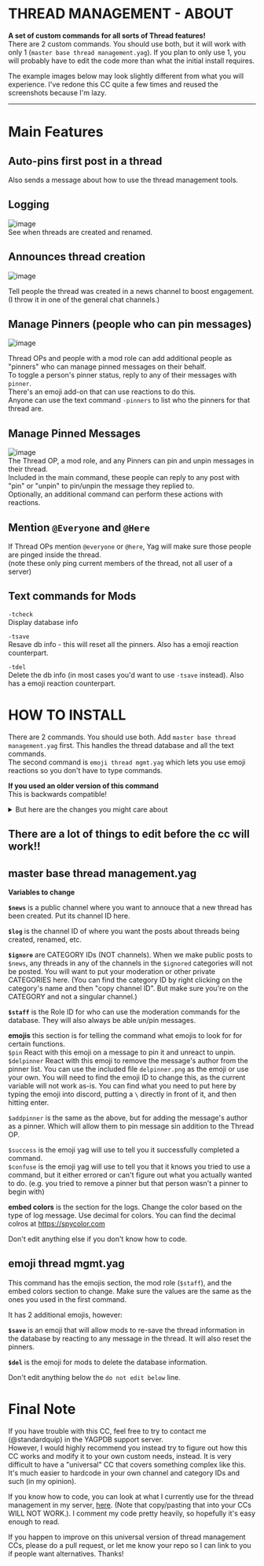 # THREAD MANAGEMENT - ABOUT 
**A set of custom commands for all sorts of Thread features!**    
There are 2 custom commands. You should use both, but it will work with only 1 (`master base thread management.yag`). If you plan to only use 1, you will probably have to edit the code more than what the initial install requires.

The example images below may look slightly different from what you will experience. I've redone this CC quite a few times and reused the screenshots because I'm lazy.

--------

# Main Features

## Auto-pins first post in a thread

Also sends a message about how to use the thread management tools.

## Logging

![image](https://user-images.githubusercontent.com/20410737/181127576-629fedd2-bbbd-4cea-9557-281c96e0f3c0.png)      
See when threads are created and renamed.

## Announces thread creation

![image](https://github.com/FravBox/YagCCs/assets/20410737/d0b6f820-5e50-4ee4-95ae-5bc4ae5fa348)


Tell people the thread was created in a news channel to boost engagement. (I throw it in one of the general chat channels.)

## Manage Pinners (people who can pin messages)

![image](https://github.com/FravBox/YagCCs/assets/20410737/0ad77478-6697-43b6-ab76-f7c4704e8b26)


Thread OPs and people with a mod role can add additional people as "pinners" who can manage pinned messages on their behalf.     
To toggle a person's pinner status, reply to any of their messages with `pinner`.     
There's an emoji add-on that can use reactions to do this.      
Anyone can use the text command `-pinners` to list who the pinners for that thread are.


## Manage Pinned Messages

![image](https://user-images.githubusercontent.com/20410737/181127916-5cd2e538-8a4b-467e-8c85-c9368a2e7b62.png)      
The Thread OP, a mod role, and any Pinners can pin and unpin messages in their thread.      
Included in the main command, these people can reply to any post with "pin" or "unpin" to pin/unpin the message they replied to.      
Optionally, an additional command can perform these actions with reactions.

## Mention `@Everyone` and `@Here`

If Thread OPs mention `@everyone` or `@here`, Yag will make sure those people are pinged inside the thread.    
(note these only ping current members of the thread, not all user of a server)

## Text commands for Mods

`-tcheck`     
Display database info

`-tsave`     
Resave db info - this will reset all the pinners. Also has a emoji reaction counterpart.

`-tdel`     
Delete the db info (in most cases you'd want to use `-tsave` instead). Also has a emoji reaction counterpart.


# HOW TO INSTALL

There are 2 commands. You should use both. Add `master base thread management.yag` first. This handles the thread database and all the text commands.      
The second command is `emoji thread mgmt.yag` which lets you use emoji reactions so you don't have to type commands.

**If you used an older version of this command**      
This is backwards compatible!    
<details><summary>But here are the changes you might care about</summary>
- This works for all free users; you shouldn't have to worry about hitting db limits anymore.
- Old CC guessed who the thread OP was. This version *actually knows* who the Thread OP is.
- I took out the "thread list" part completely. There's just no way to make this universally work for everyone. Please code your own custom solution; sorry.
- Otherwise, this is functionally the same CC but with the added "pinners" and "@everyone/here" features.
</details>


## **There are a lot of things to edit before the cc will work!!**      

## master base thread management.yag

**Variables to change**

**`$news`** is a public channel where you want to annouce that a new thread has been created. Put its channel ID here.

**`$log`** is the channel ID of where you want the posts about threads being created, renamed, etc.

**`$ignore`** are CATEGORY IDs (NOT channels). When we make public posts to `$news`, any threads in any of the channels in the `$ignored` categories will not be posted. You will want to put your moderation or other private CATEGORIES here. (You can find the category ID by right clicking on the category's name and then "copy channel ID". But make sure you're on the CATEGORY and not a singular channel.)

**`$staff`** is the Role ID for who can use the moderation commands for the database. They will also always be able un/pin messages.

**emojis** this section is for telling the command what emojis to look for for certain functions.    
`$pin` React with this emoji on a message to pin it and unreact to unpin.    
`$delpinner` React with this emoji to remove the message's author from the pinner list. You can use the included file `delpinner.png` as the emoji or use your own. You will need to find the emoji ID to change this, as the current variable will not work as-is. You can find what you need to put here by typing the emoji into discord, putting a `\` directly in front of it, and then hitting enter.

`$addpinner` is the same as the above, but for adding the message's author as a pinner. Which will allow them to pin message sin addition to the Thread OP.

`$success` is the emoji yag will use to tell you it successfully completed a command.    
`$confuse` is the emoji yag will use to tell you that it knows you tried to use a command, but it either errored or can't figure out what you actually wanted to do. (e.g. you tried to remove a pinner but that person wasn't a pinner to begin with)

**embed colors** is the section for the logs. Change the color based on the type of log message. Use decimal for colors. You can find the decimal colros at https://spycolor.com

Don't edit anything else if you don't know how to code.

## emoji thread mgmt.yag

This command has the emojis section, the mod role (`$staff`), and the embed colors section to change. Make sure the values are the same as the ones you used in the first command.  

It has 2 additional emojis, however:

**`$save`** is an emoji that will allow mods to re-save the thread information in the database by reacting to any message in the thread. It will also reset the pinners.

**`$del`** is the emoji for mods to delete the database information.

Don't edit anything below the `do not edit below` line.

# Final Note

If you have trouble with this CC, feel free to try to contact me (@standardquip) in the YAGPDB support server.      
However, I would highly recommend you instead try to figure out how this CC works and modify it to your own custom needs, instead. It is very difficult to have a "universal" CC that covers something complex like this. It's much easier to hardcode in your own channel and category IDs and such (in my opinion). 

If you know how to code, you can look at what I currently use for the thread management in my server, [here](https://github.com/FravBox/YagCCs/tree/main/z_server%20backups/thread%20control/2023%20thread%20mgmt). (Note that copy/pasting that into your CCs WILL NOT WORK.). I comment my code pretty heavily, so hopefully it's easy enough to read.

If you happen to improve on this universal version of thread management CCs, please do a pull request, or let me know your repo so I can link to you if people want alternatives. Thanks!
